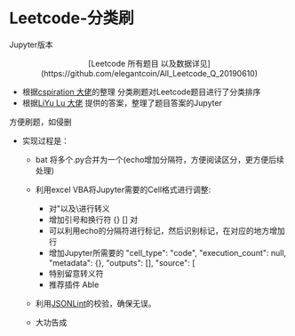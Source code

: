 # Leetcode-分类刷
Jupyter版本

<p align="center">[Leetcode 所有题目 以及数据详见](https://github.com/elegantcoin/All_Leetcode_Q_20190610)</p>

- 根据[cspiration 大佬](https://cspiration.com/leetcodeClassification)的整理 分类刷题对Leetcode题目进行了分类排序
- 根据[LiYu Lu 大佬](https://github.com/luliyucoordinate/Leetcode) 提供的答案，整理了题目答案的Jupyter

方便刷题，如侵删
- 实现过程是：
  - bat 将多个.py合并为一个(echo增加分隔符，方便阅读区分，更方便后续处理)
  - 利用excel VBA将Jupyter需要的Cell格式进行调整:
    - 对"以及\进行转义
    - 增加引号和换行符 {} [] 对
    - 可以利用echo的分隔符进行标记，然后识别标记，在对应的地方增加行
    - 增加Jupyter所需要的   "cell_type": "code", "execution_count": null, "metadata": {}, "outputs": [], "source": [
    - 特别留意转义符
    - 推荐插件 Able
    
  - 利用[JSONLint](https://jsonlint.com/)的校验，确保无误。
  - 大功告成
